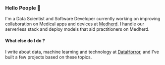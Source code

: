 ### Hello People 👋

<!--
**chidindu-ogbonna/chidindu-ogbonna** is a ✨ _special_ ✨ repository because its `README.md` (this file) appears on your GitHub profile.

Here are some ideas to get you started:

- 🔭 I’m currently working on ...
- 🌱 I’m currently learning ...
- 👯 I’m looking to collaborate on ...
- 🤔 I’m looking for help with ...
- 💬 Ask me about ...
- 📫 How to reach me: ...
- 😄 Pronouns: ...
- ⚡ Fun fact: ...
-->
I'm a Data Scientist and Software Developer currently working on improving collaboration on Medical apps and devices at [Medherd](https://medherd.com).
I handle our serverless stack and deploy models that aid practitioners on Medherd.

#### What else do I do ? 
I write about data, machine learning and technology at [DataHorror](https://datahorror.com), and I've built a few projects based on these topics.
<!-- List the projects done
* DAtahorror - Does so so so an so-->
